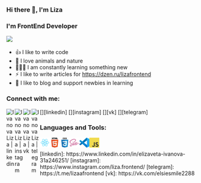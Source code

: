 ### Hi there 👋, I'm Liza

<!--
**Elsiesmile/elsiesmile** is a ✨ _special_ ✨ repository because its `README.md` (this file) appears on your GitHub profile.

Here are some ideas to get you started:

- 🔭 I’m currently working on ...
- 🌱 I’m currently learning ...
- 👯 I’m looking to collaborate on ...
- 🤔 I’m looking for help with ...
- 💬 Ask me about ...
- 📫 How to reach me: ...
- 😄 Pronouns: ...
- ⚡ Fun fact: ...
-->
###  I'm FrontEnd Developer

![](https://komarev.com/ghpvc/?username=Elsiesmile)

- 👍 I like to write code
- 🌱 I love animals and nature
- 👩🏻‍💻 I am constantly learning something new
- ⚡ I like to write articles for https://dzen.ru/lizafrontend
- 🤝 I like to blog and support newbies in learning


### Connect with me:

[<img align="left" alt="IvanovaLiza | linkedin" width="22px" src="https://cdn.jsdelivr.net/npm/simple-icons@v3/icons/linkedin.svg" />][linkedin]
[<img align="left" alt="IvanovaLiza | instagram" width="22px" src="https://cdn.jsdelivr.net/npm/simple-icons@v3/icons/instagram.svg" />][instagram]
[<img align="left" alt="IvanovaLiza | vk" width="22px" src="https://cdn.jsdelivr.net/npm/simple-icons@v3/icons/vk.svg" />][vk]
[<img align="left" alt ="IvanovaLiza | telegram" width="22px" src="https://cdn-icons-png.flaticon.com/512/5728/5728145.png"/>][telegram]
<br />

###  Languages and Tools:

<img align="left" alt="React" width="26px" src="https://raw.githubusercontent.com/github/explore/80688e429a7d4ef2fca1e82350fe8e3517d3494d/topics/react/react.png" />
<img align="left" alt="HTML5" width="26px" src="https://raw.githubusercontent.com/github/explore/80688e429a7d4ef2fca1e82350fe8e3517d3494d/topics/html/html.png" />
<img align="left" alt="CSS3" width="26px" src="https://raw.githubusercontent.com/github/explore/80688e429a7d4ef2fca1e82350fe8e3517d3494d/topics/css/css.png" />
<img align="left" alt="Sass" width="26px" src="https://raw.githubusercontent.com/github/explore/80688e429a7d4ef2fca1e82350fe8e3517d3494d/topics/sass/sass.png" />
<img align="left" alt="Visual Studio Code" width="26px" src="https://raw.githubusercontent.com/github/explore/80688e429a7d4ef2fca1e82350fe8e3517d3494d/topics/visual-studio-code/visual-studio-code.png" />
<img align="left" alt="JavaScript" width="26px" src="https://raw.githubusercontent.com/github/explore/80688e429a7d4ef2fca1e82350fe8e3517d3494d/topics/javascript/javascript.png" />


</br>
</br>
[linkedin]: https://www.linkedin.com/in/elizaveta-ivanova-31a246251/
[instagram]: https://www.instagram.com/liza.frontend/
[telegram]: https://t.me/lizaafrontend
[vk]: https://vk.com/elsiesmile2288
